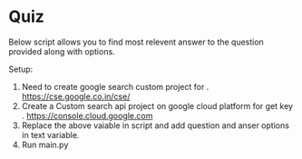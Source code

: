 # Quiz
Below script allows you to find most relevent answer to the question provided along with options.

Setup:
1) Need to create google search custom project for <google-customsearch-id>. https://cse.google.co.in/cse/
2) Create a Custom search api project on google cloud platform for get key <google-cse-project-key>. https://console.cloud.google.com
3) Replace the above vaiable in script and add question and anser options in text variable.
4) Run main.py
